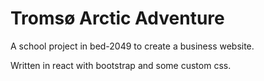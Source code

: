 # Tromsø Arctic Adventure

A school project in bed-2049 to create a business website.

Written in react with bootstrap and some custom css.
